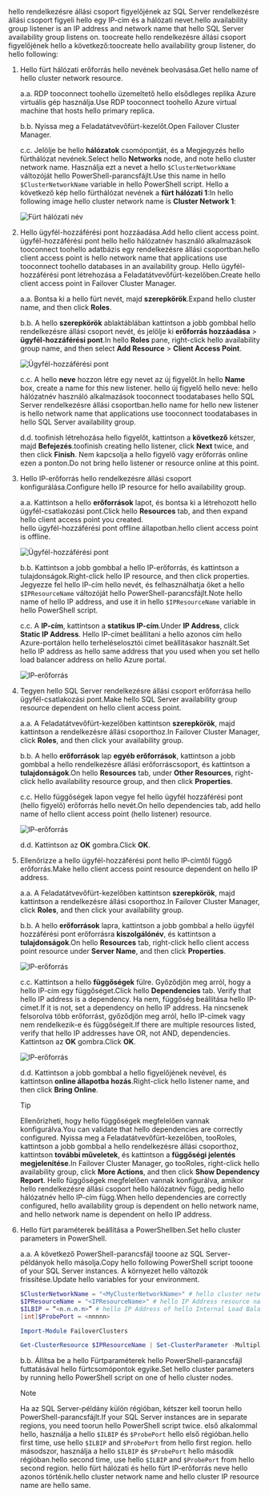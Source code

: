 <span data-ttu-id="dde61-101">hello rendelkezésre állási csoport figyelőjének az SQL Server rendelkezésre állási csoport figyeli hello egy IP-cím és a hálózati nevet.</span><span class="sxs-lookup"><span data-stu-id="dde61-101">hello availability group listener is an IP address and network name that hello SQL Server availability group listens on.</span></span> <span data-ttu-id="dde61-102">toocreate hello rendelkezésre állási csoport figyelőjének hello a következő:</span><span class="sxs-lookup"><span data-stu-id="dde61-102">toocreate hello availability group listener, do hello following:</span></span>

1. <span data-ttu-id="dde61-103"><a name="getnet"></a>Hello fürt hálózati erőforrás hello nevének beolvasása.</span><span class="sxs-lookup"><span data-stu-id="dde61-103"><a name="getnet"></a>Get hello name of hello cluster network resource.</span></span>

    <span data-ttu-id="dde61-104">a.</span><span class="sxs-lookup"><span data-stu-id="dde61-104">a.</span></span> <span data-ttu-id="dde61-105">RDP tooconnect toohello üzemeltető hello elsődleges replika Azure virtuális gép használja.</span><span class="sxs-lookup"><span data-stu-id="dde61-105">Use RDP tooconnect toohello Azure virtual machine that hosts hello primary replica.</span></span> 

    <span data-ttu-id="dde61-106">b.</span><span class="sxs-lookup"><span data-stu-id="dde61-106">b.</span></span> <span data-ttu-id="dde61-107">Nyissa meg a Feladatátvevőfürt-kezelőt.</span><span class="sxs-lookup"><span data-stu-id="dde61-107">Open Failover Cluster Manager.</span></span>

    <span data-ttu-id="dde61-108">c.</span><span class="sxs-lookup"><span data-stu-id="dde61-108">c.</span></span> <span data-ttu-id="dde61-109">Jelölje be hello **hálózatok** csomópontját, és a Megjegyzés hello fürthálózat nevének.</span><span class="sxs-lookup"><span data-stu-id="dde61-109">Select hello **Networks** node, and note hello cluster network name.</span></span> <span data-ttu-id="dde61-110">Használja ezt a nevet a hello `$ClusterNetworkName` változóját hello PowerShell-parancsfájlt.</span><span class="sxs-lookup"><span data-stu-id="dde61-110">Use this name in hello `$ClusterNetworkName` variable in hello PowerShell script.</span></span> <span data-ttu-id="dde61-111">Hello a következő kép hello fürthálózat nevének a **fürt hálózati 1**:</span><span class="sxs-lookup"><span data-stu-id="dde61-111">In hello following image hello cluster network name is **Cluster Network 1**:</span></span>

   ![Fürt hálózati név](./media/virtual-machines-ag-listener-configure/90-clusternetworkname.png)

2. <span data-ttu-id="dde61-113"><a name="addcap"></a>Hello ügyfél-hozzáférési pont hozzáadása.</span><span class="sxs-lookup"><span data-stu-id="dde61-113"><a name="addcap"></a>Add hello client access point.</span></span>  
    <span data-ttu-id="dde61-114">ügyfél-hozzáférési pont hello hello hálózatnév használó alkalmazások tooconnect toohello adatbázis egy rendelkezésre állási csoportban.</span><span class="sxs-lookup"><span data-stu-id="dde61-114">hello client access point is hello network name that applications use tooconnect toohello databases in an availability group.</span></span> <span data-ttu-id="dde61-115">Hello ügyfél-hozzáférési pont létrehozása a Feladatátvevőfürt-kezelőben.</span><span class="sxs-lookup"><span data-stu-id="dde61-115">Create hello client access point in Failover Cluster Manager.</span></span>

    <span data-ttu-id="dde61-116">a.</span><span class="sxs-lookup"><span data-stu-id="dde61-116">a.</span></span> <span data-ttu-id="dde61-117">Bontsa ki a hello fürt nevét, majd **szerepkörök**.</span><span class="sxs-lookup"><span data-stu-id="dde61-117">Expand hello cluster name, and then click **Roles**.</span></span>

    <span data-ttu-id="dde61-118">b.</span><span class="sxs-lookup"><span data-stu-id="dde61-118">b.</span></span> <span data-ttu-id="dde61-119">A hello **szerepkörök** ablaktáblában kattintson a jobb gombbal hello rendelkezésre állási csoport nevét, és jelölje ki **erőforrás hozzáadása** > **ügyfél-hozzáférési pont**.</span><span class="sxs-lookup"><span data-stu-id="dde61-119">In hello **Roles** pane, right-click hello availability group name, and then select **Add Resource** > **Client Access Point**.</span></span>

   ![Ügyfél-hozzáférési pont](./media/virtual-machines-ag-listener-configure/92-addclientaccesspoint.png)

    <span data-ttu-id="dde61-121">c.</span><span class="sxs-lookup"><span data-stu-id="dde61-121">c.</span></span> <span data-ttu-id="dde61-122">A hello **neve** hozzon létre egy nevet az új figyelőt.</span><span class="sxs-lookup"><span data-stu-id="dde61-122">In hello **Name** box, create a name for this new listener.</span></span> 
   <span data-ttu-id="dde61-123">hello új figyelő hello neve: hello hálózatnév használó alkalmazások tooconnect toodatabases hello SQL Server rendelkezésre állási csoportban.</span><span class="sxs-lookup"><span data-stu-id="dde61-123">hello name for hello new listener is hello network name that applications use tooconnect toodatabases in hello SQL Server availability group.</span></span>
   
    <span data-ttu-id="dde61-124">d.</span><span class="sxs-lookup"><span data-stu-id="dde61-124">d.</span></span> <span data-ttu-id="dde61-125">toofinish létrehozása hello figyelőt, kattintson a **következő** kétszer, majd **Befejezés**.</span><span class="sxs-lookup"><span data-stu-id="dde61-125">toofinish creating hello listener, click **Next** twice, and then click **Finish**.</span></span> <span data-ttu-id="dde61-126">Nem kapcsolja a hello figyelő vagy erőforrás online ezen a ponton.</span><span class="sxs-lookup"><span data-stu-id="dde61-126">Do not bring hello listener or resource online at this point.</span></span>

3. <span data-ttu-id="dde61-127"><a name="congroup"></a>Hello IP-erőforrás hello rendelkezésre állási csoport konfigurálása.</span><span class="sxs-lookup"><span data-stu-id="dde61-127"><a name="congroup"></a>Configure hello IP resource for hello availability group.</span></span>

    <span data-ttu-id="dde61-128">a.</span><span class="sxs-lookup"><span data-stu-id="dde61-128">a.</span></span> <span data-ttu-id="dde61-129">Kattintson a hello **erőforrások** lapot, és bontsa ki a létrehozott hello ügyfél-csatlakozási pont.</span><span class="sxs-lookup"><span data-stu-id="dde61-129">Click hello **Resources** tab, and then expand hello client access point you created.</span></span>  
    <span data-ttu-id="dde61-130">hello ügyfél-hozzáférési pont offline állapotban.</span><span class="sxs-lookup"><span data-stu-id="dde61-130">hello client access point is offline.</span></span>

   ![Ügyfél-hozzáférési pont](./media/virtual-machines-ag-listener-configure/94-newclientaccesspoint.png) 

    <span data-ttu-id="dde61-132">b.</span><span class="sxs-lookup"><span data-stu-id="dde61-132">b.</span></span> <span data-ttu-id="dde61-133">Kattintson a jobb gombbal a hello IP-erőforrás, és kattintson a tulajdonságok.</span><span class="sxs-lookup"><span data-stu-id="dde61-133">Right-click hello IP resource, and then click properties.</span></span> <span data-ttu-id="dde61-134">Jegyezze fel hello IP-cím hello nevét, és felhasználhatja őket a hello `$IPResourceName` változóját hello PowerShell-parancsfájlt.</span><span class="sxs-lookup"><span data-stu-id="dde61-134">Note hello name of hello IP address, and use it in hello `$IPResourceName` variable in hello PowerShell script.</span></span>

    <span data-ttu-id="dde61-135">c.</span><span class="sxs-lookup"><span data-stu-id="dde61-135">c.</span></span> <span data-ttu-id="dde61-136">A **IP-cím**, kattintson a **statikus IP-cím**.</span><span class="sxs-lookup"><span data-stu-id="dde61-136">Under **IP Address**, click **Static IP Address**.</span></span> <span data-ttu-id="dde61-137">Hello IP-címet beállítani a hello azonos cím hello Azure-portálon hello terheléselosztói címet beállításakor használt.</span><span class="sxs-lookup"><span data-stu-id="dde61-137">Set hello IP address as hello same address that you used when you set hello load balancer address on hello Azure portal.</span></span>

   ![IP-erőforrás](./media/virtual-machines-ag-listener-configure/96-ipresource.png) 

    <!-----------------------I don't see this option on server 2016
    1. Disable NetBIOS for this address and click **OK**. Repeat this step for each IP resource if your solution spans multiple Azure VNets. 
    ------------------------->

4. <span data-ttu-id="dde61-139"><a name = "dependencyGroup"></a>Tegyen hello SQL Server rendelkezésre állási csoport erőforrása hello ügyfél-csatlakozási pont.</span><span class="sxs-lookup"><span data-stu-id="dde61-139"><a name = "dependencyGroup"></a>Make hello SQL Server availability group resource dependent on hello client access point.</span></span>

    <span data-ttu-id="dde61-140">a.</span><span class="sxs-lookup"><span data-stu-id="dde61-140">a.</span></span> <span data-ttu-id="dde61-141">A Feladatátvevőfürt-kezelőben kattintson **szerepkörök**, majd kattintson a rendelkezésre állási csoporthoz.</span><span class="sxs-lookup"><span data-stu-id="dde61-141">In Failover Cluster Manager, click **Roles**, and then click your availability group.</span></span>

    <span data-ttu-id="dde61-142">b.</span><span class="sxs-lookup"><span data-stu-id="dde61-142">b.</span></span> <span data-ttu-id="dde61-143">A hello **erőforrások** lap **egyéb erőforrások**, kattintson a jobb gombbal a hello rendelkezésre állási erőforráscsoport, és kattintson a **tulajdonságok**.</span><span class="sxs-lookup"><span data-stu-id="dde61-143">On hello **Resources** tab, under **Other Resources**, right-click hello availability resource group, and then click **Properties**.</span></span> 

    <span data-ttu-id="dde61-144">c.</span><span class="sxs-lookup"><span data-stu-id="dde61-144">c.</span></span> <span data-ttu-id="dde61-145">Hello függőségek lapon vegye fel hello ügyfél hozzáférési pont (hello figyelő) erőforrás hello nevét.</span><span class="sxs-lookup"><span data-stu-id="dde61-145">On hello dependencies tab, add hello name of hello client access point (hello listener) resource.</span></span>

   ![IP-erőforrás](./media/virtual-machines-ag-listener-configure/97-propertiesdependencies.png) 

    <span data-ttu-id="dde61-147">d.</span><span class="sxs-lookup"><span data-stu-id="dde61-147">d.</span></span> <span data-ttu-id="dde61-148">Kattintson az **OK** gombra.</span><span class="sxs-lookup"><span data-stu-id="dde61-148">Click **OK**.</span></span>

5. <span data-ttu-id="dde61-149"><a name="listname"></a>Ellenőrizze a hello ügyfél-hozzáférési pont hello IP-címtől függő erőforrás.</span><span class="sxs-lookup"><span data-stu-id="dde61-149"><a name="listname"></a>Make hello client access point resource dependent on hello IP address.</span></span>

    <span data-ttu-id="dde61-150">a.</span><span class="sxs-lookup"><span data-stu-id="dde61-150">a.</span></span> <span data-ttu-id="dde61-151">A Feladatátvevőfürt-kezelőben kattintson **szerepkörök**, majd kattintson a rendelkezésre állási csoporthoz.</span><span class="sxs-lookup"><span data-stu-id="dde61-151">In Failover Cluster Manager, click **Roles**, and then click your availability group.</span></span> 

    <span data-ttu-id="dde61-152">b.</span><span class="sxs-lookup"><span data-stu-id="dde61-152">b.</span></span> <span data-ttu-id="dde61-153">A hello **erőforrások** lapra, kattintson a jobb gombbal a hello ügyfél hozzáférési pont erőforrásra **kiszolgálónév**, és kattintson a **tulajdonságok**.</span><span class="sxs-lookup"><span data-stu-id="dde61-153">On hello **Resources** tab, right-click hello client access point resource under **Server Name**, and then click **Properties**.</span></span> 

   ![IP-erőforrás](./media/virtual-machines-ag-listener-configure/98-dependencies.png) 

    <span data-ttu-id="dde61-155">c.</span><span class="sxs-lookup"><span data-stu-id="dde61-155">c.</span></span> <span data-ttu-id="dde61-156">Kattintson a hello **függőségek** fülre. Győződjön meg arról, hogy a hello IP-cím egy függőséget.</span><span class="sxs-lookup"><span data-stu-id="dde61-156">Click hello **Dependencies** tab. Verify that hello IP address is a dependency.</span></span> <span data-ttu-id="dde61-157">Ha nem, függőség beállítása hello IP-címet.</span><span class="sxs-lookup"><span data-stu-id="dde61-157">If it is not, set a dependency on hello IP address.</span></span> <span data-ttu-id="dde61-158">Ha nincsenek felsorolva több erőforrást, győződjön meg arról, hello IP-címek vagy nem rendelkezik-e és függőségeit.</span><span class="sxs-lookup"><span data-stu-id="dde61-158">If there are multiple resources listed, verify that hello IP addresses have OR, not AND, dependencies.</span></span> <span data-ttu-id="dde61-159">Kattintson az **OK** gombra.</span><span class="sxs-lookup"><span data-stu-id="dde61-159">Click **OK**.</span></span> 

   ![IP-erőforrás](./media/virtual-machines-ag-listener-configure/98-propertiesdependencies.png) 

    <span data-ttu-id="dde61-161">d.</span><span class="sxs-lookup"><span data-stu-id="dde61-161">d.</span></span> <span data-ttu-id="dde61-162">Kattintson a jobb gombbal a hello figyelőjének nevével, és kattintson **online állapotba hozás**.</span><span class="sxs-lookup"><span data-stu-id="dde61-162">Right-click hello listener name, and then click **Bring Online**.</span></span> 

    >[!TIP]
    ><span data-ttu-id="dde61-163">Ellenőrizheti, hogy hello függőségek megfelelően vannak konfigurálva.</span><span class="sxs-lookup"><span data-stu-id="dde61-163">You can validate that hello dependencies are correctly configured.</span></span> <span data-ttu-id="dde61-164">Nyissa meg a Feladatátvevőfürt-kezelőben, tooRoles, kattintson a jobb gombbal a hello rendelkezésre állási csoporthoz, kattintson **további műveletek**, és kattintson a **függőségi jelentés megjelenítése**.</span><span class="sxs-lookup"><span data-stu-id="dde61-164">In Failover Cluster Manager, go tooRoles, right-click hello availability group, click **More Actions**, and then click  **Show Dependency Report**.</span></span> <span data-ttu-id="dde61-165">Hello függőségek megfelelően vannak konfigurálva, amikor hello rendelkezésre állási csoport hello hálózatnév függ, pedig hello hálózatnév hello IP-cím függ.</span><span class="sxs-lookup"><span data-stu-id="dde61-165">When hello dependencies are correctly configured, hello availability group is dependent on hello network name, and hello network name is dependent on hello IP address.</span></span> 


6. <span data-ttu-id="dde61-166"><a name="setparam"></a>Hello fürt paraméterek beállítása a PowerShellben.</span><span class="sxs-lookup"><span data-stu-id="dde61-166"><a name="setparam"></a>Set hello cluster parameters in PowerShell.</span></span>
    
    <span data-ttu-id="dde61-167">a.</span><span class="sxs-lookup"><span data-stu-id="dde61-167">a.</span></span> <span data-ttu-id="dde61-168">A következő PowerShell-parancsfájl tooone az SQL Server-példányok hello másolja.</span><span class="sxs-lookup"><span data-stu-id="dde61-168">Copy hello following PowerShell script tooone of your SQL Server instances.</span></span> <span data-ttu-id="dde61-169">A környezet hello változók frissítése.</span><span class="sxs-lookup"><span data-stu-id="dde61-169">Update hello variables for your environment.</span></span>     
    
    ```PowerShell
    $ClusterNetworkName = "<MyClusterNetworkName>" # hello cluster network name (Use Get-ClusterNetwork on Windows Server 2012 of higher toofind hello name)
    $IPResourceName = "<IPResourceName>" # hello IP Address resource name
    $ILBIP = “<n.n.n.n>” # hello IP Address of hello Internal Load Balancer (ILB). This is hello static IP address for hello load balancer you configured in hello Azure portal.
    [int]$ProbePort = <nnnnn>
    
    Import-Module FailoverClusters
    
    Get-ClusterResource $IPResourceName | Set-ClusterParameter -Multiple @{"Address"="$ILBIP";"ProbePort"=$ProbePort;"SubnetMask"="255.255.255.255";"Network"="$ClusterNetworkName";"EnableDhcp"=0}
    ```

    <span data-ttu-id="dde61-170">b.</span><span class="sxs-lookup"><span data-stu-id="dde61-170">b.</span></span> <span data-ttu-id="dde61-171">Állítsa be a hello Fürtparaméterek hello PowerShell-parancsfájl futtatásával hello fürtcsomópontok egyike.</span><span class="sxs-lookup"><span data-stu-id="dde61-171">Set hello cluster parameters by running hello PowerShell script on one of hello cluster nodes.</span></span>  

    > [!NOTE]
    > <span data-ttu-id="dde61-172">Ha az SQL Server-példány külön régióban, kétszer kell toorun hello PowerShell-parancsfájlt.</span><span class="sxs-lookup"><span data-stu-id="dde61-172">If your SQL Server instances are in separate regions, you need toorun hello PowerShell script twice.</span></span> <span data-ttu-id="dde61-173">első alkalommal hello, használja a hello `$ILBIP` és `$ProbePort` hello első régióban.</span><span class="sxs-lookup"><span data-stu-id="dde61-173">hello first time, use hello `$ILBIP` and `$ProbePort` from hello first region.</span></span> <span data-ttu-id="dde61-174">hello másodszor, használja a hello `$ILBIP` és `$ProbePort` hello második régióban.</span><span class="sxs-lookup"><span data-stu-id="dde61-174">hello second time, use hello `$ILBIP` and `$ProbePort` from hello second region.</span></span> <span data-ttu-id="dde61-175">hello fürt hálózati és hello fürt IP-erőforrás neve hello azonos történik.</span><span class="sxs-lookup"><span data-stu-id="dde61-175">hello cluster network name and hello cluster IP resource name are hello same.</span></span> 
